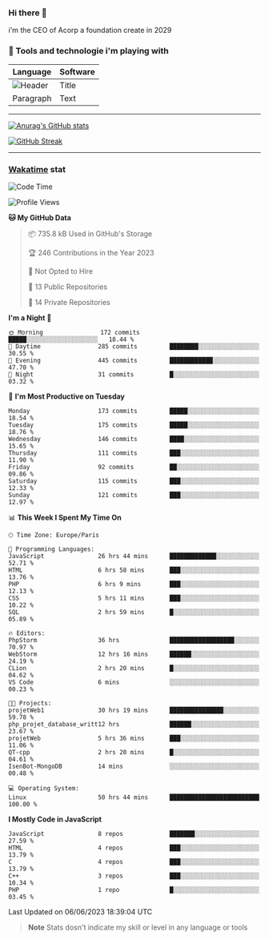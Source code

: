 ### Hi there 👋

i'm the CEO of Acorp a foundation create in 2029  

### 🧰 Tools and technologie i'm playing with

 | Language | Software |
| ----------- | ----------- |
| ![Header](https://img.shields.io/badge/Nuxt3-green&style=for-the-badge&logo=nustjs&logoColor=00DC82) | Title |
| Paragraph | Text |

---

[![Anurag's GitHub stats](https://github-readme-stats.vercel.app/api?username=ackimixs&show_icons=true&theme=github_dark&count_private=true)](https://www.ackimixs.xyz)

[![GitHub Streak](https://github-readme-streak-stats.herokuapp.com?user=Ackimixs&theme=github-dark-blue&date_format=j%20M%5B%20Y%5D&mode=weekly)](https://git.io/streak-stats)

---
 
 ### [Wakatime](https://wakatime.com/) stat

<!--START_SECTION:waka-->
![Code Time](http://img.shields.io/badge/Code%20Time-647%20hrs%2027%20mins-blue)

![Profile Views](http://img.shields.io/badge/Profile%20Views-1-blue)

**🐱 My GitHub Data** 

> 📦 735.8 kB Used in GitHub's Storage 
 > 
> 🏆 246 Contributions in the Year 2023
 > 
> 🚫 Not Opted to Hire
 > 
> 📜 13 Public Repositories 
 > 
> 🔑 14 Private Repositories 
 > 
**I'm a Night 🦉** 

```text
🌞 Morning                172 commits         █████░░░░░░░░░░░░░░░░░░░░   18.44 % 
🌆 Daytime                285 commits         ████████░░░░░░░░░░░░░░░░░   30.55 % 
🌃 Evening                445 commits         ████████████░░░░░░░░░░░░░   47.70 % 
🌙 Night                  31 commits          █░░░░░░░░░░░░░░░░░░░░░░░░   03.32 % 
```
📅 **I'm Most Productive on Tuesday** 

```text
Monday                   173 commits         █████░░░░░░░░░░░░░░░░░░░░   18.54 % 
Tuesday                  175 commits         █████░░░░░░░░░░░░░░░░░░░░   18.76 % 
Wednesday                146 commits         ████░░░░░░░░░░░░░░░░░░░░░   15.65 % 
Thursday                 111 commits         ███░░░░░░░░░░░░░░░░░░░░░░   11.90 % 
Friday                   92 commits          ██░░░░░░░░░░░░░░░░░░░░░░░   09.86 % 
Saturday                 115 commits         ███░░░░░░░░░░░░░░░░░░░░░░   12.33 % 
Sunday                   121 commits         ███░░░░░░░░░░░░░░░░░░░░░░   12.97 % 
```


📊 **This Week I Spent My Time On** 

```text
🕑︎ Time Zone: Europe/Paris

💬 Programming Languages: 
JavaScript               26 hrs 44 mins      █████████████░░░░░░░░░░░░   52.71 % 
HTML                     6 hrs 58 mins       ███░░░░░░░░░░░░░░░░░░░░░░   13.76 % 
PHP                      6 hrs 9 mins        ███░░░░░░░░░░░░░░░░░░░░░░   12.13 % 
CSS                      5 hrs 11 mins       ███░░░░░░░░░░░░░░░░░░░░░░   10.22 % 
SQL                      2 hrs 59 mins       █░░░░░░░░░░░░░░░░░░░░░░░░   05.89 % 

🔥 Editors: 
PhpStorm                 36 hrs              ██████████████████░░░░░░░   70.97 % 
WebStorm                 12 hrs 16 mins      ██████░░░░░░░░░░░░░░░░░░░   24.19 % 
CLion                    2 hrs 20 mins       █░░░░░░░░░░░░░░░░░░░░░░░░   04.62 % 
VS Code                  6 mins              ░░░░░░░░░░░░░░░░░░░░░░░░░   00.23 % 

🐱‍💻 Projects: 
projetWeb1               30 hrs 19 mins      ███████████████░░░░░░░░░░   59.78 % 
php_projet_database_writt12 hrs              ██████░░░░░░░░░░░░░░░░░░░   23.67 % 
projetWeb                5 hrs 36 mins       ███░░░░░░░░░░░░░░░░░░░░░░   11.06 % 
QT-cpp                   2 hrs 20 mins       █░░░░░░░░░░░░░░░░░░░░░░░░   04.61 % 
IsenBot-MongoDB          14 mins             ░░░░░░░░░░░░░░░░░░░░░░░░░   00.48 % 

💻 Operating System: 
Linux                    50 hrs 44 mins      █████████████████████████   100.00 % 
```

**I Mostly Code in JavaScript** 

```text
JavaScript               8 repos             ███████░░░░░░░░░░░░░░░░░░   27.59 % 
HTML                     4 repos             ███░░░░░░░░░░░░░░░░░░░░░░   13.79 % 
C                        4 repos             ███░░░░░░░░░░░░░░░░░░░░░░   13.79 % 
C++                      3 repos             ███░░░░░░░░░░░░░░░░░░░░░░   10.34 % 
PHP                      1 repo              █░░░░░░░░░░░░░░░░░░░░░░░░   03.45 % 
```




 Last Updated on 06/06/2023 18:39:04 UTC
<!--END_SECTION:waka-->

> **Note**
> Stats dosn't indicate my skill or level in any language or tools
